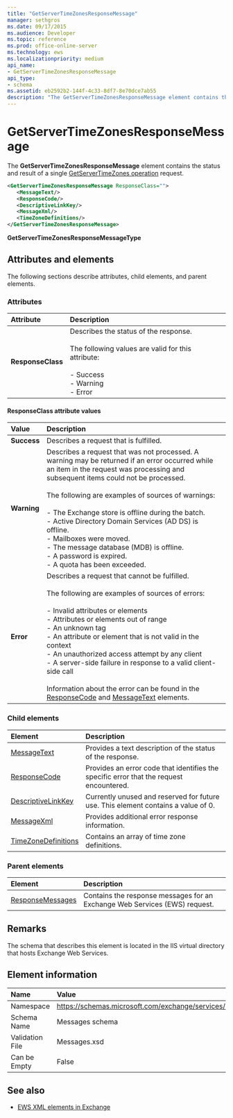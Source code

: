 ```yaml
---
title: "GetServerTimeZonesResponseMessage"
manager: sethgros
ms.date: 09/17/2015
ms.audience: Developer
ms.topic: reference
ms.prod: office-online-server
ms.technology: ews
ms.localizationpriority: medium
api_name:
- GetServerTimeZonesResponseMessage
api_type:
- schema
ms.assetid: eb2592b2-144f-4c33-8df7-8e70dce7ab55
description: "The GetServerTimeZonesResponseMessage element contains the status and result of a single GetServerTimeZones operation request."
---
```


# GetServerTimeZonesResponseMessage

The **GetServerTimeZonesResponseMessage** element contains the status and result of a single [GetServerTimeZones operation](getservertimezones-operation.md) request. 
  
```XML
<GetServerTimeZonesResponseMessage ResponseClass="">
   <MessageText/>
   <ResponseCode/>
   <DescriptiveLinkKey/>
   <MessageXml/>
   <TimeZoneDefinitions/>
</GetServerTimeZonesResponseMessage>
```

 **GetServerTimeZonesResponseMessageType**
## Attributes and elements

The following sections describe attributes, child elements, and parent elements.
  
### Attributes

|**Attribute**|**Description**|
|:-----|:-----|
|**ResponseClass** <br/> | Describes the status of the response. <br/><br/>The following values are valid for this attribute:  <br/><br/>- Success  <br/>- Warning  <br/>- Error  <br/> |
   
#### ResponseClass attribute values

|**Value**|**Description**|
|:-----|:-----|
|**Success** <br/> |Describes a request that is fulfilled.  <br/> |
|**Warning** <br/> | Describes a request that was not processed. A warning may be returned if an error occurred while an item in the request was processing and subsequent items could not be processed.<br/><br/> The following are examples of sources of warnings: <br/> <br/>- The Exchange store is offline during the batch.  <br/>- Active Directory Domain Services (AD DS) is offline.  <br/>- Mailboxes were moved.  <br/>- The message database (MDB) is offline.  <br/>- A password is expired.  <br/>- A quota has been exceeded.  <br/> |
|**Error** <br/> | Describes a request that cannot be fulfilled. <br/><br/>The following are examples of sources of errors:  <br/><br/>- Invalid attributes or elements  <br/>- Attributes or elements out of range  <br/>- An unknown tag  <br/>- An attribute or element that is not valid in the context  <br/>- An unauthorized access attempt by any client  <br/>- A server-side failure in response to a valid client-side call  <br/><br/>  Information about the error can be found in the [ResponseCode](responsecode.md) and [MessageText](messagetext.md) elements.  <br/> |
   
### Child elements

|**Element**|**Description**|
|:-----|:-----|
|[MessageText](messagetext.md) <br/> |Provides a text description of the status of the response.  <br/> |
|[ResponseCode](responsecode.md) <br/> |Provides an error code that identifies the specific error that the request encountered.  <br/> |
|[DescriptiveLinkKey](descriptivelinkkey.md) <br/> |Currently unused and reserved for future use. This element contains a value of 0.  <br/> |
|[MessageXml](messagexml.md) <br/> |Provides additional error response information.  <br/> |
|[TimeZoneDefinitions](timezonedefinitions.md) <br/> |Contains an array of time zone definitions.  <br/> |
   
### Parent elements

|**Element**|**Description**|
|:-----|:-----|
|[ResponseMessages](responsemessages.md) <br/> |Contains the response messages for an Exchange Web Services (EWS) request.  <br/> |
   
## Remarks

The schema that describes this element is located in the IIS virtual directory that hosts Exchange Web Services.
  
## Element information

|**Name**|**Value**|
|:-----|:-----|
|Namespace  <br/> |https://schemas.microsoft.com/exchange/services/2006/messages  <br/> |
|Schema Name  <br/> |Messages schema  <br/> |
|Validation File  <br/> |Messages.xsd  <br/> |
|Can be Empty  <br/> |False  <br/> |
   
## See also

- [EWS XML elements in Exchange](ews-xml-elements-in-exchange.md)

